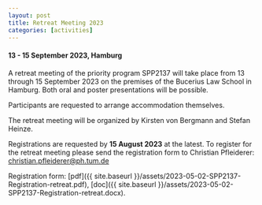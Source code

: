 ```yaml
---
layout: post
title: Retreat Meeting 2023
categories: [activities]
---
```


#### 13 - 15 September 2023, Hamburg

A retreat meeting of the priority program SPP2137 will take place from 13 through 15 September 2023 on the premises of the Bucerius Law School in Hamburg. Both oral and poster presentations will be possible.

Participants are requested to arrange accommodation themselves. 

The retreat meeting will be organized by Kirsten von Bergmann and Stefan Heinze. 

Registrations are requested by **15 August 2023** at the latest. To register for the retreat meeting please send the registration form to Christian Pfleiderer: [christian.pfleiderer@ph.tum.de](mailto:christian.pfleiderer@ph.tum.de)

Registration form: [pdf]({{ site.baseurl }}/assets/2023-05-02-SPP2137-Registration-retreat.pdf), [doc]({{ site.baseurl }}/assets/2023-05-02-SPP2137-Registration-retreat.docx).